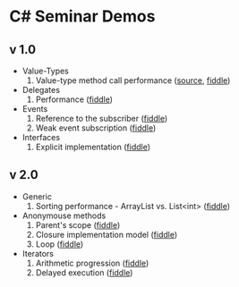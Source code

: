 C# Seminar Demos
================

## v 1.0 ##
* Value-Types
  1. Value-type method call performance ([source](https://github.com/gyuwon/csharp-seminar-demos/blob/master/ValueType/Performance/Program.cs), [fiddle](http://dotnetfiddle.net/bk0Zq2))
* Delegates
  1. Performance ([fiddle](http://dotnetfiddle.net/FlOcgw))
* Events
  1. Reference to the subscriber ([fiddle](http://dotnetfiddle.net/geOyPh))
  2. Weak event subscription ([fiddle](http://dotnetfiddle.net/hIBscu))
* Interfaces
  1. Explicit implementation ([fiddle](http://dotnetfiddle.net/DViv91))

## v 2.0 ##
* Generic
  1. Sorting performance - ArrayList vs. List&lt;int&gt; ([fiddle](http://dotnetfiddle.net/DhyJvj))
* Anonymouse methods
  1. Parent's scope ([fiddle](http://dotnetfiddle.net/tKpcI1))
  2. Closure implementation model ([fiddle](http://dotnetfiddle.net/6vMeO0))
  3. Loop ([fiddle](http://dotnetfiddle.net/cHrlBj))
* Iterators
  1. Arithmetic progression ([fiddle](http://dotnetfiddle.net/FbUOAo))
  2. Delayed execution ([fiddle](http://dotnetfiddle.net/Tr5TwA))
